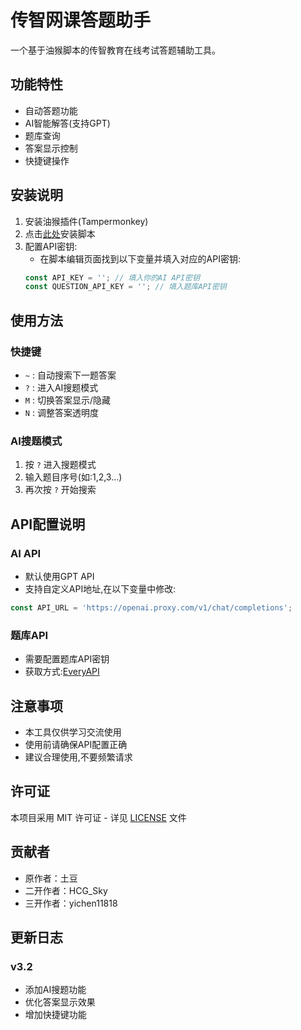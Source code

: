 # 传智网课答题助手

一个基于油猴脚本的传智教育在线考试答题辅助工具。

## 功能特性

- 自动答题功能
- AI智能解答(支持GPT)
- 题库查询
- 答案显示控制
- 快捷键操作

## 安装说明

1. 安装油猴插件(Tampermonkey)
2. 点击[此处]()安装脚本
3. 配置API密钥:
   - 在脚本编辑页面找到以下变量并填入对应的API密钥:
   ```javascript
   const API_KEY = ''; // 填入你的AI API密钥
   const QUESTION_API_KEY = ''; // 填入题库API密钥
   ```

## 使用方法

### 快捷键
- `~` : 自动搜索下一题答案
- `?` : 进入AI搜题模式
- `M` : 切换答案显示/隐藏
- `N` : 调整答案透明度

### AI搜题模式
1. 按 `?` 进入搜题模式
2. 输入题目序号(如:1,2,3...)
3. 再次按 `?` 开始搜索

## API配置说明

### AI API
- 默认使用GPT API
- 支持自定义API地址,在以下变量中修改:
```javascript
const API_URL = 'https://openai.proxy.com/v1/chat/completions'; 
```
### 题库API
- 需要配置题库API密钥
- 获取方式:[EveryAPI](https://q.icodef.com/)

## 注意事项

- 本工具仅供学习交流使用
- 使用前请确保API配置正确
- 建议合理使用,不要频繁请求

## 许可证

本项目采用 MIT 许可证 - 详见 [LICENSE](LICENSE) 文件

## 贡献者

- 原作者：土豆
- 二开作者：HCG_Sky
- 三开作者：yichen11818

## 更新日志

### v3.2
- 添加AI搜题功能
- 优化答案显示效果
- 增加快捷键功能